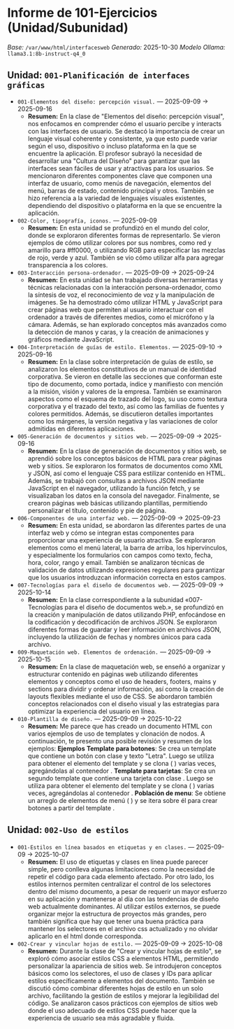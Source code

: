 # Informe de 101-Ejercicios (Unidad/Subunidad)

_Base:_ `/var/www/html/interfacesweb`
_Generado:_ 2025-10-30
_Modelo Ollama:_ `llama3.1:8b-instruct-q4_0`

## Unidad: `001-Planificación de interfaces gráficas`
- `001-Elementos del diseño: percepción visual.` — 2025-09-09 → 2025-09-16
  - **Resumen:** En la clase de "Elementos del diseño: percepción visual", nos enfocamos en comprender cómo el usuario percibe y interacts con las interfaces de usuario. Se destacó la importancia de crear un lenguaje visual coherente y consistente, ya que esto puede variar según el uso, dispositivo o incluso plataforma en la que se encuentre la aplicación. El profesor subrayó la necesidad de desarrollar una "Cultura del Diseño" para garantizar que las interfaces sean fáciles de usar y atractivas para los usuarios. Se mencionaron diferentes componentes clave que componen una interfaz de usuario, como menús de navegación, elementos del menú, barras de estado, contenido principal y otros. También se hizo referencia a la variedad de lenguajes visuales existentes, dependiendo del dispositivo o plataforma en la que se encuentre la aplicación.
- `002-Color, tipografía, iconos.` — 2025-09-09
  - **Resumen:** En esta unidad se profundizó en el mundo del color, donde se exploraron diferentes formas de representarlo. Se vieron ejemplos de cómo utilizar colores por sus nombres, como red y amarillo para #ff0000, o utilizando RGB para especificar las mezclas de rojo, verde y azul. También se vio cómo utilizar alfa para agregar transparencia a los colores.
- `003-Interacción persona-ordenador.` — 2025-09-09 → 2025-09-24
  - **Resumen:** En esta unidad se han trabajado diversas herramientas y técnicas relacionadas con la interacción persona-ordenador, como la síntesis de voz, el reconocimiento de voz y la manipulación de imágenes. Se ha demostrado cómo utilizar HTML y JavaScript para crear páginas web que permiten al usuario interactuar con el ordenador a través de diferentes medios, como el micrófono y la cámara. Además, se han explorado conceptos más avanzados como la detección de manos y caras, y la creación de animaciones y gráficos mediante JavaScript.
- `004-Interpretación de guías de estilo. Elementos.` — 2025-09-10 → 2025-09-16
  - **Resumen:** En la clase sobre interpretación de guías de estilo, se analizaron los elementos constitutivos de un manual de identidad corporativa. Se vieron en detalle las secciones que conforman este tipo de documento, como portada, índice y manifiesto con mención a la misión, visión y valores de la empresa. También se examinaron aspectos como el esquema de trazado del logo, su uso como textura corporativa y el trazado del texto, así como las familias de fuentes y colores permitidos. Además, se discutieron detalles importantes como los márgenes, la versión negativa y las variaciones de color admitidas en diferentes aplicaciones.
- `005-Generación de documentos y sitios web.` — 2025-09-09 → 2025-09-16
  - **Resumen:** En la clase de generación de documentos y sitios web, se aprendió sobre los conceptos básicos de HTML para crear páginas web y sitios. Se exploraron los formatos de documentos como XML y JSON, así como el lenguaje CSS para estilizar contenido en HTML. Además, se trabajó con consultas a archivos JSON mediante JavaScript en el navegador, utilizando la función fetch, y se visualizaban los datos en la consola del navegador. Finalmente, se crearon páginas web básicas utilizando plantillas, permitiendo personalizar el título, contenido y pie de página.
- `006-Componentes de una interfaz web.` — 2025-09-09 → 2025-09-23
  - **Resumen:** En esta unidad, se abordaron las diferentes partes de una interfaz web y cómo se integran estas componentes para proporcionar una experiencia de usuario atractiva. Se exploraron elementos como el menú lateral, la barra de arriba, los hipervínculos, y especialmente los formularios con campos como texto, fecha, hora, color, rango y email. También se analizaron técnicas de validación de datos utilizando expresiones regulares para garantizar que los usuarios introduzcan información correcta en estos campos.
- `007-Tecnologías para el diseño de documentos web.` — 2025-09-09 → 2025-10-14
  - **Resumen:** En la clase correspondiente a la subunidad «007-Tecnologías para el diseño de documentos web.», se profundizó en la creación y manipulación de datos utilizando PHP, enfocándose en la codificación y decodificación de archivos JSON. Se exploraron diferentes formas de guardar y leer información en archivos JSON, incluyendo la utilización de fechas y nombres únicos para cada archivo.
- `009-Maquetación web. Elementos de ordenación.` — 2025-09-09 → 2025-10-15
  - **Resumen:** En la clase de maquetación web, se enseñó a organizar y estructurar contenido en páginas web utilizando diferentes elementos y conceptos como el uso de headers, footers, mains y sections para dividir y ordenar información, así como la creación de layouts flexibles mediante el uso de CSS. Se abordaron también conceptos relacionados con el diseño visual y las estrategias para optimizar la experiencia del usuario en línea.
- `010-Plantilla de diseño.` — 2025-09-09 → 2025-10-22
  - **Resumen:** Me parece que has creado un documento HTML con varios ejemplos de uso de templates y clonación de nodos. A continuación, te presento una posible revisión y resumen de los ejemplos: **Ejemplos** **Template para botones**: Se crea un template que contiene un botón con clase y texto "Letra". Luego se utiliza para obtener el elemento del template y se clona ( ) varias veces, agregándolas al contenedor . **Template para tarjetas**: Se crea un segundo template que contiene una tarjeta con clase . Luego se utiliza para obtener el elemento del template y se clona ( ) varias veces, agregándolas al contenedor . **Población de menu**: Se obtiene un arreglo de elementos de menú ( ) y se itera sobre él para crear botones a partir del template .

## Unidad: `002-Uso de estilos`
- `001-Estilos en línea basados en etiquetas y en clases.` — 2025-09-09 → 2025-10-07
  - **Resumen:** El uso de etiquetas y clases en línea puede parecer simple, pero conlleva algunas limitaciones como la necesidad de repetir el código para cada elemento afectado. Por otro lado, los estilos internos permiten centralizar el control de los selectores dentro del mismo documento, a pesar de requerir un mayor esfuerzo en su aplicación y mantenerse al día con las tendencias de diseño web actualmente dominantes. Al utilizar estilos externos, se puede organizar mejor la estructura de proyectos más grandes, pero también significa que hay que tener una buena práctica para mantener los selectores en el archivo css actualizado y no olvidar aplicarlo en el html donde corresponda.
- `002-Crear y vincular hojas de estilo.` — 2025-09-09 → 2025-10-08
  - **Resumen:** Durante la clase de "Crear y vincular hojas de estilo", se exploró cómo asociar estilos CSS a elementos HTML, permitiendo personalizar la apariencia de sitios web. Se introdujeron conceptos básicos como los selectores, el uso de clases y IDs para aplicar estilos específicamente a elementos del documento. También se discutió cómo combinar diferentes hojas de estilo en un solo archivo, facilitando la gestión de estilos y mejorar la legibilidad del código. Se analizaron casos prácticos con ejemplos de sitios web donde el uso adecuado de estilos CSS puede hacer que la experiencia de usuario sea más agradable y fluida.
